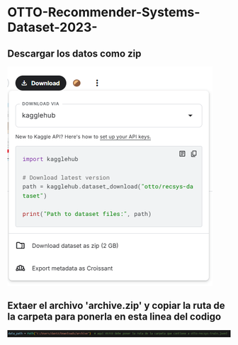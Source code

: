 # OTTO-Recommender-Systems-Dataset-2023-

## Descargar los datos como zip

![SVD Explicación](Screenshot%202025-05-11%20103037.png)

##  Extaer el archivo 'archive.zip' y copiar la ruta de la carpeta para ponerla en esta linea del codigo

![SVD Explicación](Screenshot%202025-05-11%20104046.png)
